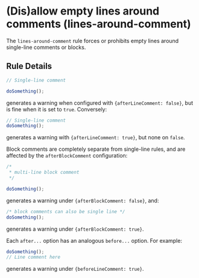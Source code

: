 # (Dis)allow empty lines around comments (lines-around-comment)

The `lines-around-comment` rule forces or prohibits empty lines around single-line comments or blocks.

## Rule Details

```js
// Single-line comment

doSomething();
```

generates a warning when configured with `{afterLineComment: false}`, but is fine when it is set to `true`. Conversely:

```js
// Single-line comment
doSomething();
```

generates a warning with `{afterLineComment: true}`, but none on `false`.

Block comments are completely separate from single-line rules, and are affected by the `afterBlockComment` configuration:

```js
/*
 * multi-line block comment
 */

doSomething();
```

generates a warning under `{afterBlockComment: false}`, and:

```js
/* block comments can also be single line */
doSomething();
```

generates a warning under `{afterBlockComment: true}`.

Each `after...` option has an analogous `before...` option. For example:

```js
doSomething();
// Line comment here
```

generates a warning under `{beforeLineComment: true}`.
